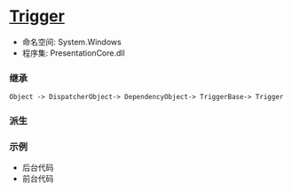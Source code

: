 # [Trigger](https://docs.microsoft.com/zh-cn/dotnet/api/system.windows.trigger?view=windowsdesktop-6.0)
+ 命名空间: System.Windows
+ 程序集: PresentationCore.dll
### 继承  
    Object -> DispatcherObject-> DependencyObject-> TriggerBase-> Trigger
### 派生
### 示例
+ 后台代码
+ 前台代码